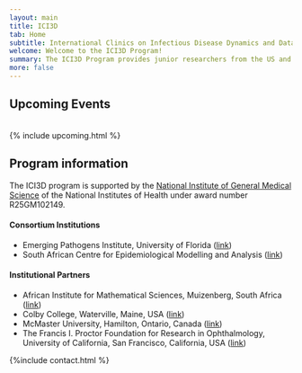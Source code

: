 ```yaml
---
layout: main
title: ICI3D
tab: Home
subtitle: International Clinics on Infectious Disease Dynamics and Data
welcome: Welcome to the ICI3D Program!
summary: The ICI3D Program provides junior researchers from the US and Africa with opportunities to develop the toolsets necessary to conduct integrative research in infectious disease dynamics and to communicate their questions, methods, and findings across disciplinary boundaries.
more: false
---
```


## Upcoming Events  

<br>
{% include upcoming.html %}

## Program information

The ICI3D program is supported by the [National Institute of General Medical Science](http://www.nigms.nih.gov/ "NIGMS") of the National Institutes of Health under award number R25GM102149.

#### Consortium Institutions

- Emerging Pathogens Institute, University of Florida ([link](http://www.epi.ufl.edu/ "EPI @ UF"))
- South African Centre for Epidemiological Modelling and Analysis ([link](http://www.sacema.com/ "SACEMA"))

#### Institutional Partners

- African Institute for Mathematical Sciences, Muizenberg, South Africa ([link](http://aims.ac.za/ "AIMS"))
- Colby College, Waterville, Maine, USA ([link](http://www.colby.edu/ "Colby"))
- McMaster University, Hamilton, Ontario, Canada ([link](http://www.mcmaster.ca/ "McMaster"))
- The Francis I. Proctor Foundation for Research in Ophthalmology, University of California, San Francisco, California, USA ([link](http://www.proctor.ucsf.edu/ "Proctor Foundation @ UCSF"))

{%include contact.html %}
